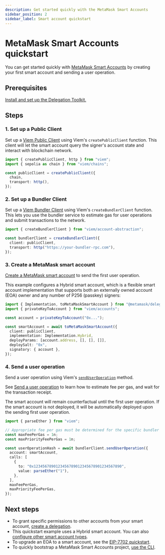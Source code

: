 ```yaml
---
description: Get started quickly with the MetaMask Smart Accounts
sidebar_position: 2
sidebar_label: Smart account quickstart
---
```


# MetaMask Smart Accounts quickstart

You can get started quickly with [MetaMask Smart Accounts](../../concepts/smart-accounts.md) by creating your first smart account and sending a user operation.

## Prerequisites

[Install and set up the Delegation Toolkit.](../install.md)

## Steps

### 1. Set up a Public Client

Set up a [Viem Public Client](https://viem.sh/docs/clients/public) using Viem's `createPublicClient` function. This client will let the smart account query the signer's account state and interact with blockchain network.

```typescript
import { createPublicClient, http } from "viem";
import { sepolia as chain } from "viem/chains";

const publicClient = createPublicClient({
  chain,
  transport: http(),
});
```

### 2. Set up a Bundler Client

Set up a [Viem Bundler Client](https://viem.sh/account-abstraction/clients/bundler) using Viem's `createBundlerClient` function. This lets you use the bundler service to estimate gas for user operations and submit transactions to the network.

```typescript
import { createBundlerClient } from "viem/account-abstraction";

const bundlerClient = createBundlerClient({
  client: publicClient,
  transport: http("https://your-bundler-rpc.com"),
});
```

### 3. Create a MetaMask smart account

[Create a MetaMask smart account](../../guides/smart-accounts/create-smart-account.md) to send the first user operation.

This example configures a Hybrid smart account,
which is a flexible smart account implementation that supports both an externally owned account (EOA) owner and any number of P256 (passkey) signers:

```typescript
import { Implementation, toMetaMaskSmartAccount } from "@metamask/delegation-toolkit";
import { privateKeyToAccount } from "viem/accounts";

const account = privateKeyToAccount("0x...");

const smartAccount = await toMetaMaskSmartAccount({
  client: publicClient,
  implementation: Implementation.Hybrid,
  deployParams: [account.address, [], [], []],
  deploySalt: "0x",
  signatory: { account },
});
```

### 4. Send a user operation

Send a user operation using Viem's [`sendUserOperation`](https://viem.sh/account-abstraction/actions/bundler/sendUserOperation) method.

See [Send a user operation](../../guides/smart-accounts/send-user-operation.md) to learn how to estimate fee per gas, and wait for the transaction receipt.

The smart account will remain counterfactual until the first user operation. If the smart account is not 
deployed, it will be automatically deployed upon the sending first user operation.

```ts
import { parseEther } from "viem";

// Appropriate fee per gas must be determined for the specific bundler being used.
const maxFeePerGas = 1n;
const maxPriorityFeePerGas = 1n;

const userOperationHash = await bundlerClient.sendUserOperation({
  account: smartAccount,
  calls: [
    {
      to: "0x1234567890123456789012345678901234567890",
      value: parseEther("1"),
    },
  ],
  maxFeePerGas,
  maxPriorityFeePerGas,
});
```

## Next steps

- To grant specific permissions to other accounts from your smart account, [create a delegation](../../guides/create-delegation/index.md).
- This quickstart example uses a Hybrid smart account.
  You can also [configure other smart account types](../../guides/smart-accounts/create-smart-account.md).
- To upgrade an EOA to a smart account, see the [EIP-7702 quickstart](eip7702-quickstart.md).
- To quickly bootstrap a MetaMask Smart Accounts project, [use the CLI](../use-the-cli.md).
